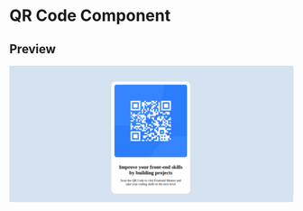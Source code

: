 # QR Code Component

## Preview

![QR Code Preview](https://github.com/MuriithiMark/qr-code-component/blob/main/qr-code-preview.png)